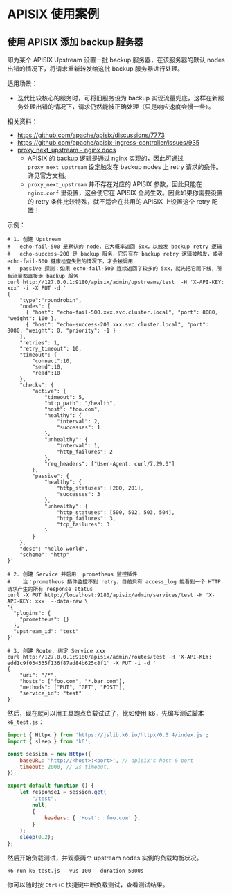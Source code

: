 # APISIX 使用案例


## 使用 APISIX 添加 backup 服务器

即为某个 APISIX Upstream 设置一批 backup 服务器，在该服务器的默认 nodes 出错的情况下，将请求重新转发给这批 backup 服务器进行处理。


适用场景：

- 迭代比较核心的服务时，可将旧服务设为 backup 实现流量兜底，这样在新服务处理出错的情况下，请求仍然能被正确处理（只是响应速度会慢一些）。

相关资料：

- https://github.com/apache/apisix/discussions/7773
- https://github.com/apache/apisix-ingress-controller/issues/935
- [proxy_next_upstream  - nginx docs](http://nginx.org/en/docs/http/ngx_http_proxy_module.html#proxy_next_upstream)
  - APISIX 的 backup 逻辑是通过 nginx 实现的，因此可通过 `proxy_next_upstream` 设定触发在 backup nodes 上 retry 请求的条件。详见官方文档。
  - `proxy_next_upstream` 并不存在对应的 APISIX 参数，因此只能在 `nginx.conf` 里设置，这会使它在 APISIX 全局生效。因此如果你需要设置的 retry 条件比较特殊，就不适合在共用的 APISIX 上设置这个 retry 配置！

示例：

```shell
# 1. 创建 Upstream
#   echo-fail-500 是默认的 node，它大概率返回 5xx，以触发 backup retry 逻辑
#   echo-success-200 是 backup 服务，它只有在 backup retry 逻辑被触发，或者 echo-fail-500 健康检查失败的情况下，才会被调用
#   passive 探测：如果 echo-fail-500 连续返回了较多的 5xx，就先把它踢下线，所有流量都直接走 backup 服务
curl http://127.0.0.1:9180/apisix/admin/upstreams/test  -H 'X-API-KEY: xxx' -i -X PUT -d '
{
    "type":"roundrobin",
    "nodes": [
      { "host": "echo-fail-500.xxx.svc.cluster.local", "port": 8080, "weight": 100 },
      { "host": "echo-success-200.xxx.svc.cluster.local", "port": 8080, "weight": 0, "priority": -1 }
    ],
    "retries": 1,
    "retry_timeout": 10,
    "timeout": {
        "connect":10,
        "send":10,
        "read":10
    },
    "checks": {
        "active": {
            "timeout": 5,
            "http_path": "/health",
            "host": "foo.com",
            "healthy": {
                "interval": 2,
                "successes": 1
            },
            "unhealthy": {
                "interval": 1,
                "http_failures": 2
            },
            "req_headers": ["User-Agent: curl/7.29.0"]
        },
        "passive": {
            "healthy": {
                "http_statuses": [200, 201],
                "successes": 3
            },
            "unhealthy": {
                "http_statuses": [500, 502, 503, 504],
                "http_failures": 3,
                "tcp_failures": 3
            }
        }
    },
    "desc": "hello world",
    "scheme": "http"
}'

# 2. 创建 Service 并启用  prometheus 监控插件
#    注：prometheus 插件监控不到 retry，目前只有 access_log 能看到一个 HTTP 请求产生的所有 response_status
curl -X PUT http://localhost:9180/apisix/admin/services/test -H 'X-API-KEY: xxx' --data-raw \
'{
  "plugins": {
    "prometheus": {}
  },
  "upstream_id": "test"
}'

# 3. 创建 Route, 绑定 Service xxx
curl http://127.0.0.1:9180/apisix/admin/routes/test -H 'X-API-KEY: edd1c9f034335f136f87ad84b625c8f1' -X PUT -i -d '
{
    "uri": "/*",
    "hosts": ["foo.com", "*.bar.com"],
    "methods": ["PUT", "GET", "POST"],
    "service_id": "test"
}'
```

然后，现在就可以用工具跑点负载试试了，比如使用 k6，先编写测试脚本 `k6_test.js`：

```javascript
import { Httpx } from 'https://jslib.k6.io/httpx/0.0.4/index.js';
import { sleep } from 'k6';

const session = new Httpx({
	baseURL: 'http://<host>:<port>', // apisix's host & port
    timeout: 2000, // 2s timeout.
});

export default function () {
    let response1 = session.get(
        "/test",
        null,
        {
            headers: { 'Host': 'foo.com' },
        }
    );
    sleep(0.2);
};
```

然后开始负载测试，并观察两个 upstream nodes 实例的负载均衡状况。

```shell
k6 run k6_test.js --vus 100 --duration 5000s
```

你可以随时按 `Ctrl+C` 快捷键中断负载测试，查看测试结果。
